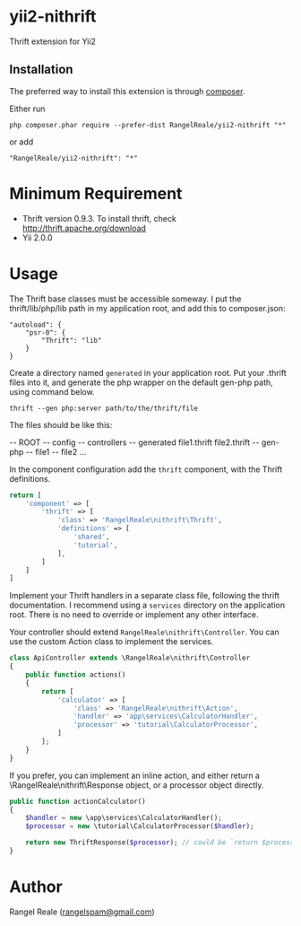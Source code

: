 # yii2-nithrift
Thrift extension for Yii2

## Installation

The preferred way to install this extension is through [composer](http://getcomposer.org/download/).

Either run

```
php composer.phar require --prefer-dist RangelReale/yii2-nithrift "*"
```

or add

```
"RangelReale/yii2-nithrift": "*"
```


# Minimum Requirement

- Thrift version 0.9.3.
  To install thrift, check http://thrift.apache.org/download
- Yii 2.0.0

# Usage

The Thrift base classes must be accessible someway. I put the thrift/lib/php/lib
path in my application root, and add this to composer.json:

```
"autoload": {
    "psr-0": {
        "Thrift": "lib"
    }
}
```

Create a directory named `generated` in your application root.
Put your .thrift files into it, and generate the php wrapper on the 
default gen-php path, using command below.

```
thrift --gen php:server path/to/the/thrift/file
```

The files should be like this:

-- ROOT
    -- config
    -- controllers
    -- generated
        file1.thrift
        file2.thrift
        -- gen-php
            -- file1
            -- file2
    ...

In the component configuration add the `thrift` component, with the
Thrift definitions.

```php
return [
    'component' => [
        'thrift' => [
            'class' => 'RangelReale\nithrift\Thrift',
            'definitions' => [
                'shared',
                'tutorial',
            ],
        ]
    ]
]
```

Implement your Thrift handlers in a separate class file, following the
thrift documentation. I recommend using a `services` directory on the application 
root. There is no need to override or implement any other interface.

Your controller should extend `RangelReale\nithrift\Controller`. You can use
the custom Action class to implement the services.

```php
class ApiController extends \RangelReale\nithrift\Controller
{
    public function actions()
    {
        return [
            'calculator' => [
                'class' => 'RangelReale\nithrift\Action',
                'handler' => 'app\services\CalculatorHandler',
                'processor' => 'tutorial\CalculatorProcessor',
            ]
        ];
    }
}
```

If you prefer, you can implement an inline action, and either return a
\RangelReale\nithrift\Response object, or a processor object directly.

```php
public function actionCalculator()
{
    $handler = new \app\services\CalculatorHandler();
    $processor = new \tutorial\CalculatorProcessor($handler);

    return new ThriftResponse($processor); // could be `return $processor;`
}
```

# Author

Rangel Reale (rangelspam@gmail.com)
